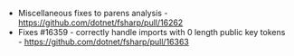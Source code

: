 - Miscellaneous fixes to parens analysis - https://github.com/dotnet/fsharp/pull/16262
- Fixes #16359 - correctly handle imports with 0 length public key tokens - https://github.com/dotnet/fsharp/pull/16363